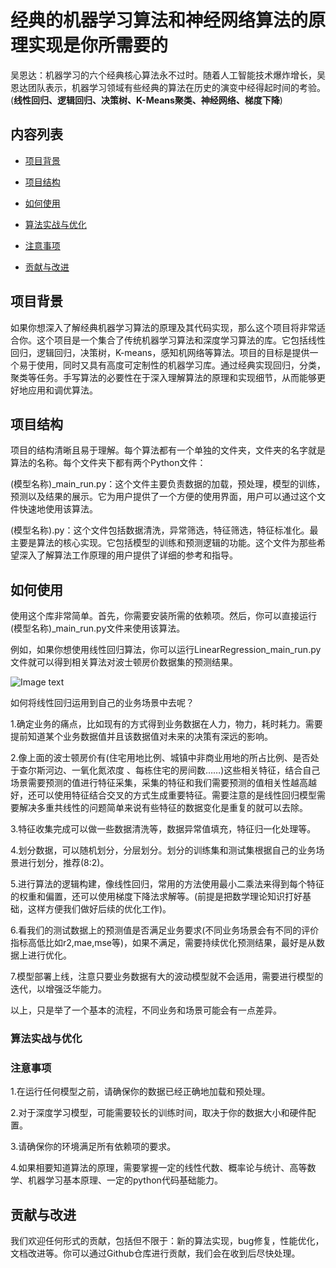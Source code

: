 # 经典的机器学习算法和神经网络算法的原理实现是你所需要的

吴恩达：机器学习的六个经典核心算法永不过时。随着人工智能技术爆炸增长，吴恩达团队表示，机器学习领域有些经典的算法在历史的演变中经得起时间的考验。(**线性回归、逻辑回归、决策树、K-Means聚类、神经网络、梯度下降**)

## 内容列表

- [项目背景](#项目背景)
  
- [项目结构](#项目结构)
  
- [如何使用](#如何使用)
  
- [算法实战与优化](#算法实战与优化)
  
-  [注意事项](#注意事项)
  
- [贡献与改进](#贡献与改进)

## 项目背景

如果你想深入了解经典机器学习算法的原理及其代码实现，那么这个项目将非常适合你。这个项目是一个集合了传统机器学习算法和深度学习算法的库。它包括线性回归，逻辑回归，决策树，K-means，感知机网络等算法。项目的目标是提供一个易于使用，同时又具有高度可定制性的机器学习库。通过经典实现回归，分类，聚类等任务。手写算法的必要性在于深入理解算法的原理和实现细节，从而能够更好地应用和调优算法。
## 项目结构

项目的结构清晰且易于理解。每个算法都有一个单独的文件夹，文件夹的名字就是算法的名称。每个文件夹下都有两个Python文件：

(模型名称)_main_run.py：这个文件主要负责数据的加载，预处理，模型的训练，预测以及结果的展示。它为用户提供了一个方便的使用界面，用户可以通过这个文件快速地使用该算法。

(模型名称).py：这个文件包括数据清洗，异常筛选，特征筛选，特征标准化。最主要是算法的核心实现。它包括模型的训练和预测逻辑的功能。这个文件为那些希望深入了解算法工作原理的用户提供了详细的参考和指导。

## 如何使用

使用这个库非常简单。首先，你需要安装所需的依赖项。然后，你可以直接运行(模型名称)_main_run.py文件来使用该算法。

例如，如果你想使用线性回归算法，你可以运行LinearRegression_main_run.py文件就可以得到相关算法对波士顿房价数据集的预测结果。

![Image text](https://github.com/c-q-nb/AlgorithmDemystified_is_all_you_need/tree/master/LinearRegression/img.jpg)

如何将线性回归运用到自己的业务场景中去呢？

1.确定业务的痛点，比如现有的方式得到业务数据在人力，物力，耗时耗力。需要提前知道某个业务数据值并且该数据值对未来的决策有深远的影响。

2.像上面的波士顿房价有(住宅用地比例、城镇中非商业用地的所占比例、是否处于查尔斯河边、一氧化氮浓度
、每栋住宅的房间数……)这些相关特征，结合自己场景需要预测的值进行特征采集，采集的特征和我们需要预测的值相关性越高越好，还可以使用特征结合交叉的方式生成重要特征。需要注意的是线性回归模型需要解决多重共线性的问题简单来说有些特征的数据变化是重复的就可以去除。

3.特征收集完成可以做一些数据清洗等，数据异常值填充，特征归一化处理等。

4.划分数据，可以随机划分，分层划分。划分的训练集和测试集根据自己的业务场景进行划分，推荐(8:2)。

5.进行算法的逻辑构建，像线性回归，常用的方法使用最小二乘法来得到每个特征的权重和偏置，还可以使用梯度下降法求解等。(前提是把数学理论知识打好基础，这样方便我们做好后续的优化工作)。

6.看我们的测试数据上的预测值是否满足业务要求(不同业务场景会有不同的评价指标高低比如r2,mae,mse等)，如果不满足，需要持续优化预测结果，最好是从数据上进行优化。

7.模型部署上线，注意只要业务数据有大的波动模型就不会适用，需要进行模型的迭代，以增强泛华能力。

以上，只是举了一个基本的流程，不同业务和场景可能会有一点差异。

### 算法实战与优化


### 注意事项

1.在运行任何模型之前，请确保你的数据已经正确地加载和预处理。

2.对于深度学习模型，可能需要较长的训练时间，取决于你的数据大小和硬件配置。

3.请确保你的环境满足所有依赖项的要求。

4.如果相要知道算法的原理，需要掌握一定的线性代数、概率论与统计、高等数学、机器学习基本原理、一定的python代码基础能力。

## 贡献与改进
我们欢迎任何形式的贡献，包括但不限于：新的算法实现，bug修复，性能优化，文档改进等。你可以通过Github仓库进行贡献，我们会在收到后尽快处理。


